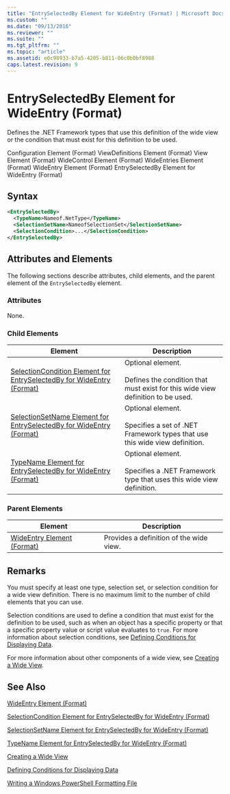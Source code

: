 ```yaml
---
title: "EntrySelectedBy Element for WideEntry (Format) | Microsoft Docs"
ms.custom: ""
ms.date: "09/13/2016"
ms.reviewer: ""
ms.suite: ""
ms.tgt_pltfrm: ""
ms.topic: "article"
ms.assetid: e0c98933-b7a5-4205-b811-06c0b0bf8988
caps.latest.revision: 9
---
```

# EntrySelectedBy Element for WideEntry (Format)

Defines the .NET Framework types that use this definition of the wide view or the condition that must exist for this definition to be used.

Configuration Element (Format)
ViewDefinitions Element (Format)
View Element (Format)
WideControl Element (Format)
WideEntries Element (Format)
WideEntry Element (Format)
EntrySelectedBy Element for WideEntry (Format)

## Syntax

```xml
<EntrySelectedBy>
  <TypeName>Nameof.NetType</TypeName>
  <SelectionSetName>NameofSelectionSet</SelectionSetName>
  <SelectionCondition>...</SelectionCondition>
</EntrySelectedBy>
```

## Attributes and Elements

The following sections describe attributes, child elements, and the parent element of the `EntrySelectedBy` element.

### Attributes

None.

### Child Elements

|Element|Description|
|-------------|-----------------|
|[SelectionCondition Element for EntrySelectedBy for WideEntry (Format)](./selectioncondition-element-for-entryselectedby-for-widecontrol-format.md)|Optional element.<br /><br /> Defines the condition that must exist for this wide view definition to be used.|
|[SelectionSetName Element for EntrySelectedBy for WideEntry (Format)](./selectionsetname-element-for-entryselectedby-for-widecontrol-format.md)|Optional element.<br /><br /> Specifies a set of .NET Framework types that use this wide view definition.|
|[TypeName Element for EntrySelectedBy for WideEntry (Format)](./typename-element-for-entryselectedby-for-wideentry-format.md)|Optional element.<br /><br /> Specifies a .NET Framework type that uses this wide view definition.|

### Parent Elements

|Element|Description|
|-------------|-----------------|
|[WideEntry Element (Format)](./wideentry-element-for-widecontrol-format.md)|Provides a definition of the wide view.|

## Remarks

You must specify at least one type, selection set, or selection condition for a wide view definition. There is no maximum limit to the number of child elements that you can use.

Selection conditions are used to define a condition that must exist for the definition to be used, such as when an object has a specific property or that a specific property value or script value evaluates to `true`. For more information about selection conditions, see [Defining Conditions for Displaying Data](./defining-conditions-for-displaying-data.md).

For more information about other components of a wide view, see [Creating a Wide View](./creating-a-wide-view.md).

## See Also

[WideEntry Element (Format)](./wideentry-element-for-widecontrol-format.md)

[SelectionCondition Element for EntrySelectedBy for WideEntry (Format)](./selectioncondition-element-for-entryselectedby-for-widecontrol-format.md)

[SelectionSetName Element for EntrySelectedBy for WideEntry (Format)](./selectionsetname-element-for-entryselectedby-for-widecontrol-format.md)

[TypeName Element for EntrySelectedBy for WideEntry (Format)](./typename-element-for-entryselectedby-for-wideentry-format.md)

[Creating a Wide View](./creating-a-wide-view.md)

[Defining Conditions for Displaying Data](./defining-conditions-for-displaying-data.md)

[Writing a Windows PowerShell Formatting File](./writing-a-windows-powershell-formatting-file.md)
